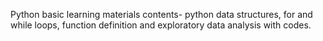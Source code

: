 Python basic learning materials 
contents- python data structures, for and while loops, function definition and exploratory data analysis with codes.
